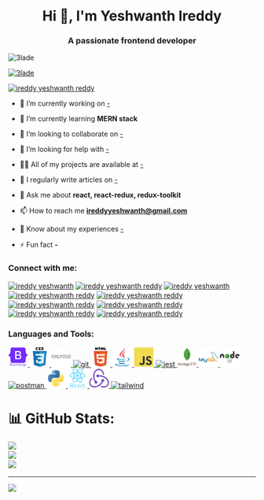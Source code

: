 <h1 align="center">Hi 👋, I'm Yeshwanth Ireddy</h1>
<h3 align="center">A passionate frontend developer</h3>

<p align="left"> <img src="https://komarev.com/ghpvc/?username=3lade&label=Profile%20views&color=0e75b6&style=flat" alt="3lade" /> </p>

<p align="left"> <a href="https://github.com/ryo-ma/github-profile-trophy"><img src="https://github-profile-trophy.vercel.app/?username=3lade" alt="3lade" /></a> </p>

<p align="left"> <a href="https://twitter.com/ireddy yeshwanth reddy" target="blank"><img src="https://img.shields.io/twitter/follow/ireddy yeshwanth reddy?logo=twitter&style=for-the-badge" alt="ireddy yeshwanth reddy" /></a> </p>

- 🔭 I’m currently working on [-](-)

- 🌱 I’m currently learning **MERN stack**

- 👯 I’m looking to collaborate on [-](-)

- 🤝 I’m looking for help with [-](-)

- 👨‍💻 All of my projects are available at [-](-)

- 📝 I regularly write articles on [-](-)

- 💬 Ask me about **react, react-redux, redux-toolkit**

- 📫 How to reach me **ireddyyeshwanth@gmail.com**

- 📄 Know about my experiences [-](-)

- ⚡ Fun fact **-**

<h3 align="left">Connect with me:</h3>
<p align="left">
<a href="https://dev.to/ireddy yeshwanth" target="blank"><img align="center" src="https://raw.githubusercontent.com/rahuldkjain/github-profile-readme-generator/master/src/images/icons/Social/devto.svg" alt="ireddy yeshwanth" height="30" width="40" /></a>
<a href="https://twitter.com/ireddy yeshwanth reddy" target="blank"><img align="center" src="https://raw.githubusercontent.com/rahuldkjain/github-profile-readme-generator/master/src/images/icons/Social/twitter.svg" alt="ireddy yeshwanth reddy" height="30" width="40" /></a>
<a href="https://linkedin.com/in/ireddy yeshwanth" target="blank"><img align="center" src="https://raw.githubusercontent.com/rahuldkjain/github-profile-readme-generator/master/src/images/icons/Social/linked-in-alt.svg" alt="ireddy yeshwanth" height="30" width="40" /></a>
<a href="https://stackoverflow.com/users/ireddy yeshwanth reddy" target="blank"><img align="center" src="https://raw.githubusercontent.com/rahuldkjain/github-profile-readme-generator/master/src/images/icons/Social/stack-overflow.svg" alt="ireddy yeshwanth reddy" height="30" width="40" /></a>
<a href="https://fb.com/ireddy yeshwanth reddy" target="blank"><img align="center" src="https://raw.githubusercontent.com/rahuldkjain/github-profile-readme-generator/master/src/images/icons/Social/facebook.svg" alt="ireddy yeshwanth reddy" height="30" width="40" /></a>
<a href="https://instagram.com/ireddy yeshwanth reddy" target="blank"><img align="center" src="https://raw.githubusercontent.com/rahuldkjain/github-profile-readme-generator/master/src/images/icons/Social/instagram.svg" alt="ireddy yeshwanth reddy" height="30" width="40" /></a>
<a href="https://www.codechef.com/users/ireddy yeshwanth reddy" target="blank"><img align="center" src="https://cdn.jsdelivr.net/npm/simple-icons@3.1.0/icons/codechef.svg" alt="ireddy yeshwanth reddy" height="30" width="40" /></a>
<a href="https://www.hackerrank.com/ireddy yeshwanth reddy" target="blank"><img align="center" src="https://raw.githubusercontent.com/rahuldkjain/github-profile-readme-generator/master/src/images/icons/Social/hackerrank.svg" alt="ireddy yeshwanth reddy" height="30" width="40" /></a>
<a href="https://www.leetcode.com/ireddy yeshwanth reddy" target="blank"><img align="center" src="https://raw.githubusercontent.com/rahuldkjain/github-profile-readme-generator/master/src/images/icons/Social/leet-code.svg" alt="ireddy yeshwanth reddy" height="30" width="40" /></a>
</p>

<h3 align="left">Languages and Tools:</h3>
<p align="left"> <a href="https://getbootstrap.com" target="_blank" rel="noreferrer"> <img src="https://raw.githubusercontent.com/devicons/devicon/master/icons/bootstrap/bootstrap-plain-wordmark.svg" alt="bootstrap" width="40" height="40"/> </a> <a href="https://www.w3schools.com/css/" target="_blank" rel="noreferrer"> <img src="https://raw.githubusercontent.com/devicons/devicon/master/icons/css3/css3-original-wordmark.svg" alt="css3" width="40" height="40"/> </a> <a href="https://expressjs.com" target="_blank" rel="noreferrer"> <img src="https://raw.githubusercontent.com/devicons/devicon/master/icons/express/express-original-wordmark.svg" alt="express" width="40" height="40"/> </a> <a href="https://git-scm.com/" target="_blank" rel="noreferrer"> <img src="https://www.vectorlogo.zone/logos/git-scm/git-scm-icon.svg" alt="git" width="40" height="40"/> </a> <a href="https://www.w3.org/html/" target="_blank" rel="noreferrer"> <img src="https://raw.githubusercontent.com/devicons/devicon/master/icons/html5/html5-original-wordmark.svg" alt="html5" width="40" height="40"/> </a> <a href="https://www.java.com" target="_blank" rel="noreferrer"> <img src="https://raw.githubusercontent.com/devicons/devicon/master/icons/java/java-original.svg" alt="java" width="40" height="40"/> </a> <a href="https://developer.mozilla.org/en-US/docs/Web/JavaScript" target="_blank" rel="noreferrer"> <img src="https://raw.githubusercontent.com/devicons/devicon/master/icons/javascript/javascript-original.svg" alt="javascript" width="40" height="40"/> </a> <a href="https://jestjs.io" target="_blank" rel="noreferrer"> <img src="https://www.vectorlogo.zone/logos/jestjsio/jestjsio-icon.svg" alt="jest" width="40" height="40"/> </a> <a href="https://www.mongodb.com/" target="_blank" rel="noreferrer"> <img src="https://raw.githubusercontent.com/devicons/devicon/master/icons/mongodb/mongodb-original-wordmark.svg" alt="mongodb" width="40" height="40"/> </a> <a href="https://www.mysql.com/" target="_blank" rel="noreferrer"> <img src="https://raw.githubusercontent.com/devicons/devicon/master/icons/mysql/mysql-original-wordmark.svg" alt="mysql" width="40" height="40"/> </a> <a href="https://nodejs.org" target="_blank" rel="noreferrer"> <img src="https://raw.githubusercontent.com/devicons/devicon/master/icons/nodejs/nodejs-original-wordmark.svg" alt="nodejs" width="40" height="40"/> </a> <a href="https://postman.com" target="_blank" rel="noreferrer"> <img src="https://www.vectorlogo.zone/logos/getpostman/getpostman-icon.svg" alt="postman" width="40" height="40"/> </a> <a href="https://www.python.org" target="_blank" rel="noreferrer"> <img src="https://raw.githubusercontent.com/devicons/devicon/master/icons/python/python-original.svg" alt="python" width="40" height="40"/> </a> <a href="https://reactjs.org/" target="_blank" rel="noreferrer"> <img src="https://raw.githubusercontent.com/devicons/devicon/master/icons/react/react-original-wordmark.svg" alt="react" width="40" height="40"/> </a> <a href="https://redux.js.org" target="_blank" rel="noreferrer"> <img src="https://raw.githubusercontent.com/devicons/devicon/master/icons/redux/redux-original.svg" alt="redux" width="40" height="40"/> </a> <a href="https://tailwindcss.com/" target="_blank" rel="noreferrer"> <img src="https://www.vectorlogo.zone/logos/tailwindcss/tailwindcss-icon.svg" alt="tailwind" width="40" height="40"/> </a> </p>




# 📊 GitHub Stats:
![](https://github-readme-stats.vercel.app/api?username=3lade&theme=dark&hide_border=false&include_all_commits=false&count_private=false)<br/>
![](https://nirzak-streak-stats.vercel.app/?user=3lade&theme=dark&hide_border=false)<br/>
![](https://github-readme-stats.vercel.app/api/top-langs/?username=3lade&theme=dark&hide_border=false&include_all_commits=false&count_private=false&layout=compact)

---
[![](https://visitcount.itsvg.in/api?id=3lade&icon=0&color=0)](https://visitcount.itsvg.in)

<!-- Proudly created with GPRM ( https://gprm.itsvg.in ) -->
